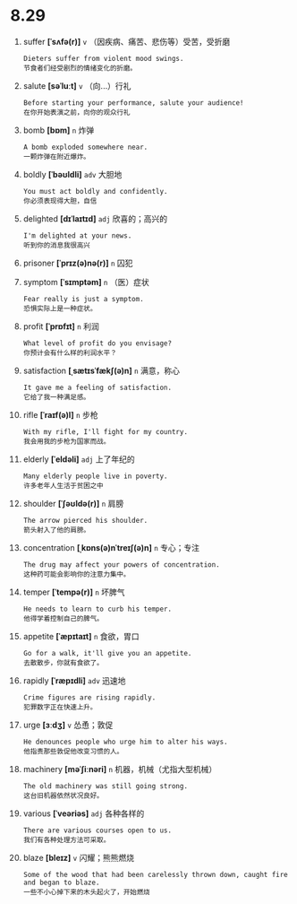 # 8.29


1. suffer **[ˈsʌfə(r)]** `v` （因疾病、痛苦、悲伤等）受苦，受折磨
    ```
    Dieters suffer from violent mood swings.
    节食者们经受剧烈的情绪变化的折磨。
    ```

2. salute **[səˈluːt]** `v` （向...）行礼
    ```
    Before starting your performance, salute your audience!
    在你开始表演之前，向你的观众行礼
    ```

3. bomb **[bɒm]** `n` 炸弹
    ```
    A bomb exploded somewhere near.
    一颗炸弹在附近爆炸。
    ```

4. boldly **[ˈbəʊldli]** `adv` 大胆地
    ```
    You must act boldly and confidently.
    你必须表现得大胆，自信
    ```

5. delighted **[dɪˈlaɪtɪd]** `adj` 欣喜的；高兴的
    ```
    I'm delighted at your news.
    听到你的消息我很高兴
    ```

6. prisoner **[ˈprɪz(ə)nə(r)]** `n` 囚犯

7. symptom **[ˈsɪmptəm]** `n` （医）症状
    ```
    Fear really is just a symptom.
    恐惧实际上是一种症状。
    ```

8. profit **[ˈprɒfɪt]** `n` 利润
    ```
    What level of profit do you envisage?
    你预计会有什么样的利润水平？
    ```

9. satisfaction **[ˌsætɪsˈfækʃ(ə)n]** `n` 满意，称心
    ```
    It gave me a feeling of satisfaction.
    它给了我一种满足感。
    ```

10. rifle **[ˈraɪf(ə)l]** `n` 步枪
    ```
    With my rifle, I'll fight for my country.
    我会用我的步枪为国家而战。
    ```

11. elderly **[ˈeldəli]** `adj` 上了年纪的
    ```
    Many elderly people live in poverty.
    许多老年人生活于贫困之中
    ```

12. shoulder **[ˈʃəʊldə(r)]** `n` 肩膀
    ```
    The arrow pierced his shoulder.
    箭头射入了他的肩膀。
    ```

13. concentration **[ˌkɒns(ə)nˈtreɪʃ(ə)n]** `n` 专心；专注
    ```
    The drug may affect your powers of concentration.
    这种药可能会影响你的注意力集中。
    ```

14. temper **[ˈtempə(r)]** `n` 坏脾气
    ```
    He needs to learn to curb his temper.
    他得学着控制自己的脾气。
    ```

15. appetite **[ˈæpɪtaɪt]** `n` 食欲，胃口
    ```
    Go for a walk, it'll give you an appetite.
    去散散步，你就有食欲了。
    ```

16. rapidly **[ˈræpɪdli]** `adv` 迅速地
    ```
    Crime figures are rising rapidly.
    犯罪数字正在快速上升。
    ```

17. urge **[ɜːdʒ]** `v` 怂恿；敦促
    ```
    He denounces people who urge him to alter his ways.
    他指责那些敦促他改变习惯的人。
    ```

18. machinery **[məˈʃiːnəri]** `n` 机器，机械（尤指大型机械）
    ```
    The old machinery was still going strong.
    这台旧机器依然状况良好。
    ```

19. various **[ˈveəriəs]** `adj` 各种各样的
    ```
    There are various courses open to us.
    我们有各种处理方法可采取。
    ```

20. blaze **[bleɪz]** `v` 闪耀；熊熊燃烧
    ```
    Some of the wood that had been carelessly thrown down, caught fire and began to blaze.
    一些不小心掉下来的木头起火了，开始燃烧
    ```
